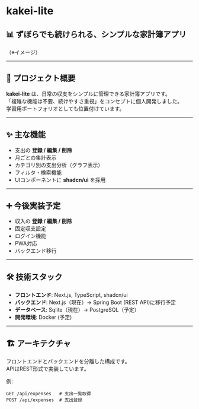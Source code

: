# kakei-lite
## 📊 **ずぼらでも続けられる、シンプルな家計簿アプリ**

![]()  
（※イメージ）

---

## 🚀 プロジェクト概要
**kakei-lite** は、日常の収支をシンプルに管理できる家計簿アプリです。  
「複雑な機能は不要、続けやすさ重視」をコンセプトに個人開発しました。  
学習用ポートフォリオとしても位置付けています。

---

## ✨ 主な機能
- 支出の **登録 / 編集 / 削除**
- 月ごとの集計表示
- カテゴリ別の支出分析（グラフ表示）
- フィルタ・検索機能
- UIコンポーネントに **shadcn/ui** を採用

---

## ➕ 今後実装予定
- 収入の **登録 / 編集 / 削除**
- 固定収支設定
- ログイン機能
- PWA対応
- バックエンド移行

---

## 🛠 技術スタック
- **フロントエンド**: Next.js, TypeScript, shadcn/ui  
- **バックエンド**: Next.js（現在）-> Spring Boot (REST API)に移行予定  
- **データベース**: Sqlite（現在）-> PostgreSQL（予定）  
- **開発環境**: Docker (予定)  

---

## 🏗 アーキテクチャ
フロントエンドとバックエンドを分離した構成です。  
APIはREST形式で実装しています。

例:  
```http
GET /api/expenses   # 支出一覧取得
POST /api/expenses  # 支出登録
```
